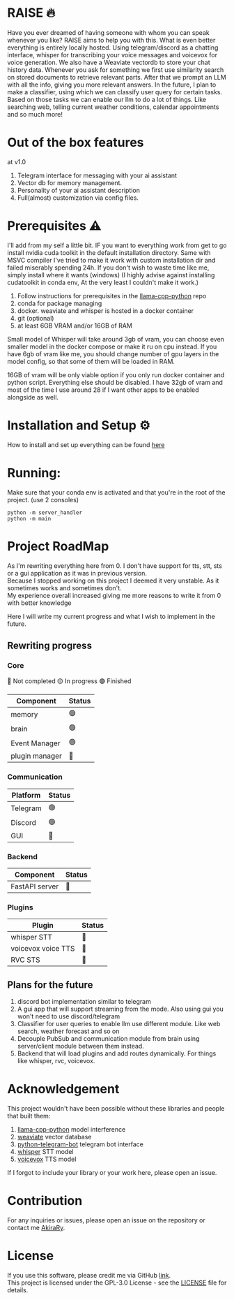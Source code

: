 
# RAISE 🔥

Have you ever dreamed of having someone with whom you can speak whenever you like?
RAISE aims to help you with this. What is even better everything is entirely locally hosted.
Using telegram/discord as a chatting interface, whisper for transcribing your voice messages and voicevox for voice generation. 
We also have a Weaviate vectordb to store your chat history data. 
Whenever you ask for something we first use similarity search on stored documents to retrieve relevant parts.
After that we prompt an LLM with all the info, giving you more relevant answers.
In the future, I plan to make a classifier, using which we can classify user query for certain tasks. Based on those tasks we can enable our llm to do a lot of things. Like searching web, telling current weather conditions, calendar appointments and so much more!

# Out of the box features
at v1.0
1. Telegram interface for messaging with your ai assistant
2. Vector db for memory management.
3. Personality of your ai assistant description
4. Full(almost) customization via config files.


# Prerequisites ⚠️
I'll add from my self a little bit. 
IF you want to everything work from get to go install nvidia cuda toolkit in the default installation directory. Same with MSVC compiler
I've tried to make it work with custom installation dir and failed miserably spending 24h. If you don't wish to waste time like me, simply install where it wants (windows)
(I highly advise against installing cudatoolkit in conda env, At the very least I couldn't make it work.)

1. Follow instructions for prerequisites in the [llama-cpp-python](<https://github.com/abetlen/llama-cpp-python?tab=readme-ov-file>) repo
2. conda for package managing
3. docker.  weaviate and whisper is hosted in a docker container
4. git (optional)
5. at least 6GB VRAM and/or 16GB of RAM

Small model of Whisper will take around 3gb of vram, you can choose even smaller model in the docker compose or make it ru on cpu instead.
If you have 6gb of vram like me, you should change number of gpu layers in the model config, so that some of them will be loaded in RAM.

16GB of vram will be only viable option if you only run docker container and python script. Everything else should be disabled.
I have 32gb of vram and most of the time I use around 28 if I want other apps to be enabled alongside as well.

# Installation and Setup ⚙️

How to install and set up everything can be found [here](docs/installation.md)

# Running:
Make sure that your conda env is activated and that you're in the root of the project.
(use 2 consoles)
```commandline
python -m server_handler
python -m main
```

# Project RoadMap
As I'm rewriting everything here from 0. I don't have support for tts, stt, sts or a gui application as it was in previous version.\
Because I stopped working on this project I deemed it very unstable. As it sometimes works and sometimes don't.  
My experience overall increased giving me more reasons to write it from 0 with better knowledge

Here I will write my current progress and what I wish to implement in the future.


## Rewriting progress

### Core
🔴 Not completed 🟡 In progress 🟢 Finished

| Component      | Status |
|----------------|--------|
| memory         | 🟢     |
| brain          | 🟢     |
| Event Manager  | 🟢     |
| plugin manager | 🔴     |

### Communication
| Platform       | Status |
|----------------|--------|
| Telegram       | 🟢     |
| Discord        | 🟢     |
| GUI            | 🔴     |

### Backend
| Component      | Status |
|----------------|--------|
| FastAPI server | 🔴     |

### Plugins
| Plugin             | Status |
|--------------------|--------|
| whisper STT        | 🔴     |
| voicevox voice TTS | 🔴     |
| RVC STS            | 🔴     |

## Plans for the future

1. discord bot implementation similar to telegram
2. A gui app that will support streaming from the mode. Also using gui you won't need to use discord/telegram
3. Classifier for user queries to enable llm use different module. Like web search, weather forecast and so on
4. Decouple PubSub and communication module from brain using server/client module between them instead.
5. Backend that will load plugins and add routes dynamically. For things like whisper, rvc, voicevox.

# Acknowledgement

This project wouldn't have been possible without these libraries and people that built them:

1. [llama-cpp-python](<https://github.com/abetlen/llama-cpp-python>) model interference
2. [weaviate](<https://github.com/weaviate/weaviate>) vector database
3. [python-telegram-bot](<https://github.com/python-telegram-bot/python-telegram-bot>) telegram bot interface
4. [whisper](<https://github.com/openai/whisper>) STT model 
5. [voicevox](<https://github.com/VOICEVOX>) TTS model

If I forgot to include your library or your work here, please open an issue.

# Contribution

For any inquiries or issues, please open an issue on the repository or contact me [AkiraRy](https://github.com/AkiraRy).

# License
 
If you use this software, please credit me via GitHub [link](https://github.com/AkiraRy).\
This project is licensed under the GPL-3.0 License - see the [LICENSE](LICENSE) file for details.
